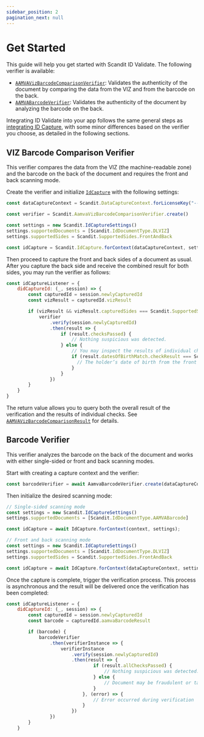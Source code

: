 ```yaml
---
sidebar_position: 2
pagination_next: null
---
```


# Get Started

This guide will help you get started with Scandit ID Validate. The following verifier is available:

* [`AAMVAVizBarcodeComparisonVerifier`](https://docs.scandit.com/data-capture-sdk/cordova/id-capture/api/aamva-viz-barcode-comparison-verifier.html#class-scandit.datacapture.id.AamvaVizBarcodeComparisonVerifier): Validates the authenticity of the document by comparing the data from the VIZ and from the barcode on the back.
* [`AAMVABarcodeVerifier`](https://docs.scandit.com/data-capture-sdk/cordova/id-capture/api/aamva-barcode-verifier.html#class-scandit.datacapture.id.AamvaBarcodeVerifier): Validates the authenticity of the document by analyzing the barcode on the back.

Integrating ID Validate into your app follows the same general steps as [integrating ID Capture](../id-capture/get-started.md), with some minor differences based on the verifier you choose, as detailed in the following sections.

## VIZ Barcode Comparison Verifier

This verifier compares the data from the VIZ (the machine-readable zone) and the barcode on the back of the document and requires the front and back scanning mode.

Create the verifier and initialize [`IdCapture`](https://docs.scandit.com/data-capture-sdk/cordova/id-capture/api/id-capture.html#class-scandit.datacapture.id.IdCapture) with the following settings:

```javascript
const dataCaptureContext = Scandit.DataCaptureContext.forLicenseKey("-- ENTER YOUR SCANDIT LICENSE KEY HERE --")

const verifier = Scandit.AamvaVizBarcodeComparisonVerifier.create()

const settings = new Scandit.IdCaptureSettings()
settings.supportedDocuments = [Scandit.IdDocumentType.DLVIZ]
settings.supportedSides = Scandit.SupportedSides.FrontAndBack

const idCapture = Scandit.IdCapture.forContext(dataCaptureContext, settings)
```

Then proceed to capture the front and back sides of a document as usual. After you capture the back side and receive the combined result for both sides, you may run the verifier as follows:

```javascript
const idCaptureListener = {
    didCaptureId: (_, session) => {
        const capturedId = session.newlyCapturedId
        const vizResult = capturedId.vizResult

        if (vizResult && vizResult.capturedSides === Scandit.SupportedSides.FrontAndBack) {
            verifier
                .verify(session.newlyCapturedId)
                .then(result => {
                    if (result.checksPassed) {
                        // Nothing suspicious was detected.
                    } else {
                        // You may inspect the results of individual checks, if you wish:
                        if (result.datesOfBirthMatch.checkResult === Scandit.ComparisonCheckResult.Failed) {
                          // The holder’s date of birth from the front side does not match the one encoded in the barcode.
                        }
                    }
                })
        }
    }
}
```

The return value allows you to query both the overall result of the verification and the results of individual checks. See [`AAMVAVizBarcodeComparisonResult`](https://docs.scandit.com/data-capture-sdk/cordova/id-capture/api/aamva-viz-barcode-comparison-verifier.html#class-scandit.datacapture.id.AamvaVizBarcodeComparisonResult) for details.


## Barcode Verifier

This verifier analyzes the barcode on the back of the document and works with either single-sided or front and back scanning modes.

Start with creating a capture context and the verifier:

```javascript
const barcodeVerifier = await AamvaBarcodeVerifier.create(dataCaptureContext)
```

Then initialize the desired scanning mode:

```javascript
// Single-sided scanning mode
const settings = new Scandit.IdCaptureSettings()
settings.supportedDocuments = [Scandit.IdDocumentType.AAMVABarcode]

const idCapture = await IdCapture.forContext(context, settings);

// Front and back scanning mode
const settings = new Scandit.IdCaptureSettings()
settings.supportedDocuments = [Scandit.IdDocumentType.DLVIZ]
settings.supportedSides = Scandit.SupportedSides.FrontAndBack

const idCapture = await IdCapture.forContext(dataCaptureContext, settings)
```

Once the capture is complete, trigger the verification process. This process is asynchronous and the result will be delivered once the verification has been completed:

```javascript
const idCaptureListener = {
    didCaptureId: (_, session) => {
        const capturedId = session.newlyCapturedId
        const barcode = capturedId.aamvaBarcodeResult

        if (barcode) {
            barcodeVerifier
                .then(verifierInstance => {
                    verifierInstance
                        .verify(session.newlyCapturedId)
                        .then(result => {
                                if (result.allChecksPassed) {
                                    // Nothing suspicious was detected.
                                } else {
                                    // Document may be fraudulent or tampered with - proceed with caution.
                                }
                            }, (error) => {
                                // Error occurred during verification
                            }
                        })
                })
        }
    }
```